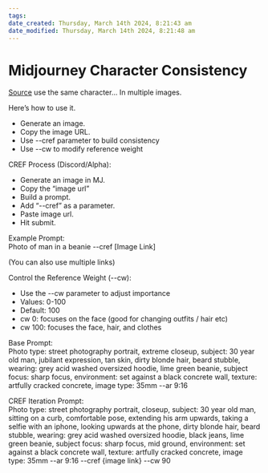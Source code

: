 ```yaml
---
tags: 
date_created: Thursday, March 14th 2024, 8:21:43 am
date_modified: Thursday, March 14th 2024, 8:21:48 am
---
```

# Midjourney Character Consistency
[Source](https://www.linkedin.com/posts/rory-flynn-ai_ai-midjourney-chatgpt-activity-7173323793321316353-EJZ_?utm_source=share&utm_medium=member_desktop)
use the same character…  In multiple images.  
  
Here’s how to use it.  
+ Generate an image.  
+ Copy the image URL.  
+ Use --cref parameter to build consistency  
+ Use --cw to modify reference weight  
  
CREF Process (Discord/Alpha):  
+ Generate an image in MJ.  
+ Copy the “image url”  
+ Build a prompt.  
+ Add “--cref” as a parameter.  
+ Paste image url.  
+ Hit submit.  
  
Example Prompt:   
Photo of man in a beanie --cref [Image Link]  
  
(You can also use multiple links)  
  
Control the Reference Weight (--cw):  
+ Use the --cw parameter to adjust importance  
+ Values: 0-100  
+ Default: 100  
+ cw 0: focuses on the face (good for changing outfits / hair etc)  
+ cw 100: focuses the face, hair, and clothes  
  
Base Prompt:   
Photo type: street photography portrait, extreme closeup, subject: 30 year old man, jubilant expression, tan skin, dirty blonde hair, beard stubble, wearing: grey acid washed oversized hoodie, lime green beanie, subject focus: sharp focus, environment: set against a black concrete wall, texture: artfully cracked concrete, image type: 35mm --ar 9:16  
  
CREF Iteration Prompt:   
Photo type: street photography portrait, closeup, subject: 30 year old man, sitting on a curb, comfortable pose, extending his arm upwards, taking a selfie with an iphone, looking upwards at the phone, dirty blonde hair, beard stubble, wearing: grey acid washed oversized hoodie, black jeans, lime green beanie, subject focus: sharp focus, mid ground, environment: set against a black concrete wall, texture: artfully cracked concrete, image type: 35mm --ar 9:16 --cref {image link} --cw 90